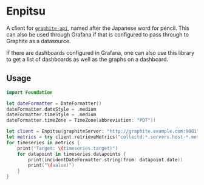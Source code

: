 # Enpitsu

A client for [`graphite-api`](https://graphite-api.readthedocs.io), named after the Japanese word for pencil. This can also be used through Grafana if that is configured to pass through to Graphite as a datasource.

If there are dashboards configured in Grafana, one can also use this library to get a list of dashboards as well as the graphs on a dashboard.

## Usage

```swift
import Foundation

let dateFormatter = DateFormatter()
dateFormatter.dateStyle = .medium
dateFormatter.timeStyle = .medium
dateFormatter.timeZone = TimeZone(abbreviation: "PDT")!

let client = Enpitsu(graphiteServer: "http://graphite.example.com:9001")
let metrics = try client.retrieveMetrics("collectd.*.servers.host-*.metricname")
for timeseries in metrics {
    print("Target: \(timeseries.target)")
    for datapoint in timeseries.datapoints {
        print(incidentDateFormatter.string(from: datapoint.date))
        print("\(value)")
    }
}
```
